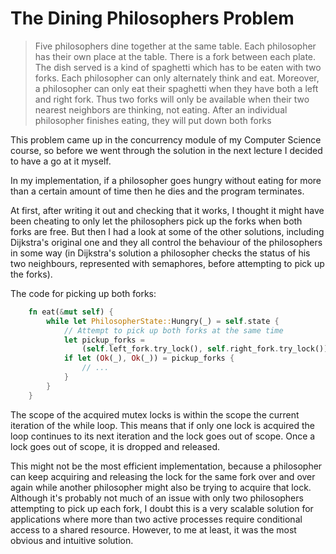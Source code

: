 # The Dining Philosophers Problem

> Five philosophers dine together at the same table. Each philosopher has 
> their own place at the table. There is a fork between each plate. The dish 
> served is a kind of spaghetti which has to be eaten with two forks. Each 
> philosopher can only alternately think and eat. Moreover, a philosopher can 
> only eat their spaghetti when they have both a left and right fork. Thus two 
> forks will only be available when their two nearest neighbors are thinking, 
> not eating. After an individual philosopher finishes eating, they will put 
> down both forks

This problem came up in the concurrency module of my Computer Science course, 
so before we went through the solution in the next lecture I decided to have
a go at it myself. 

In my implementation, if a philosopher goes hungry without eating for more than
a certain amount of time then he dies and the program terminates. 

At first, after writing it out and checking that it works, I thought it might
have been cheating to only let the philosophers pick up the forks when 
both forks are free. But then I had a look at some of the other solutions, 
including Dijkstra's original one and they all control the behaviour of the 
philosophers in some way (in Dijkstra's solution a philosopher checks the 
status of his two neighbours, represented with semaphores, before attempting 
to pick up the forks).

The code for picking up both forks:

```rust
    fn eat(&mut self) {
        while let PhilosopherState::Hungry(_) = self.state {
            // Attempt to pick up both forks at the same time
            let pickup_forks =
                (self.left_fork.try_lock(), self.right_fork.try_lock());
            if let (Ok(_), Ok(_)) = pickup_forks {
                // ...
            }
        }
    }
```

The scope of the acquired mutex locks is within the scope the current iteration 
of the while loop. This means that if only one lock is acquired the loop 
continues to its next iteration and the lock goes out of scope. Once a lock 
goes out of scope, it is dropped and released. 

This might not be the most efficient implementation, because a philosopher can 
keep acquiring and releasing the lock for the same fork over and over again while 
another philosopher might also be trying to acquire that lock. Although it's 
probably not much of an issue with only two philosophers attempting to pick up 
each fork, I doubt this is a very scalable solution for applications where more
than two active processes require conditional access to a shared resource. 
However, to me at least, it was the most obvious and intuitive solution. 
